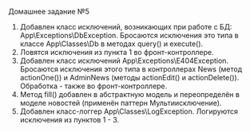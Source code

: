 Домашнее задание №5

1. Добавлен класс исключений, возникающих при работе с БД: App\Exceptions\DbException. Бросаются исключения это типа в классе
    App\Classes\Db в методах query() и execute().
2. Ловятся исключения из пункта 1 во фронт-контроллере.
3. Добавлен класс исключений App\Exceptions\E404Exception. Бросаются исключения этого типа в контроллерах News (метод actionOne())
    и AdminNews (методы actionEdit() и actionDelete()). Обработка - также во фронт-контроллере.
4. Метод fill() добавлен в абстрактную модель и переопределён в моделе новостей (применён паттерн Мультиисключение).
5. Добавлен класс-логгер App\Classes\LogException. Логируются исключения из пунктов 1 - 3.